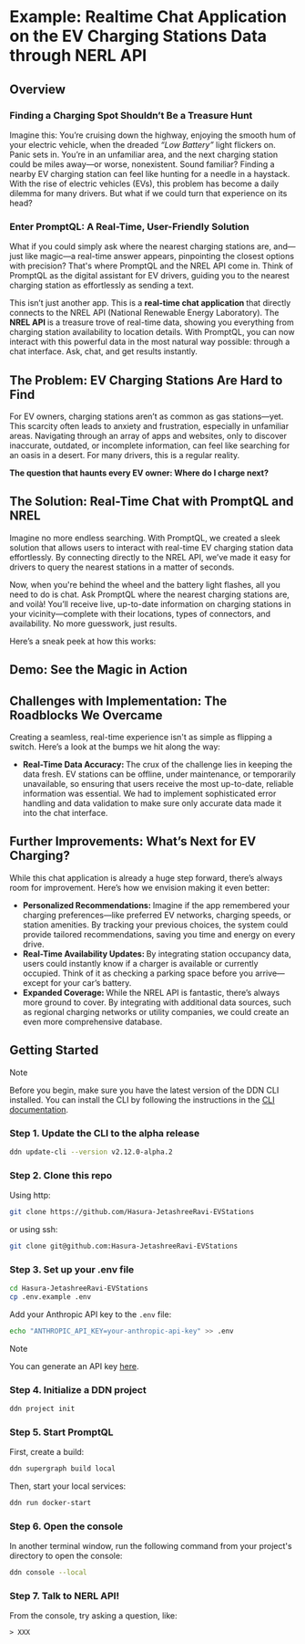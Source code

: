# Example: Realtime Chat Application on the EV Charging Stations Data through NERL API

## Overview

### Finding a Charging Spot Shouldn’t Be a Treasure Hunt

Imagine this: You’re cruising down the highway, enjoying the smooth hum of your electric vehicle, when the dreaded <i> “Low Battery” </i> light flickers on. Panic sets in. You’re in an unfamiliar area, and the next charging station could be miles away—or worse, nonexistent. Sound familiar? Finding a nearby EV charging station can feel like hunting for a needle in a haystack. With the rise of electric vehicles (EVs), this problem has become a daily dilemma for many drivers. But what if we could turn that experience on its head?

### Enter PromptQL: A Real-Time, User-Friendly Solution

What if you could simply ask where the nearest charging stations are, and—just like magic—a real-time answer appears, pinpointing the closest options with precision? That's where PromptQL and the NREL API come in. Think of PromptQL as the digital assistant for EV drivers, guiding you to the nearest charging station as effortlessly as sending a text.

This isn’t just another app. This is a <b> real-time chat application </b> that directly connects to the NREL API (National Renewable Energy Laboratory). The <b> NREL API </b> is a treasure trove of real-time data, showing you everything from charging station availability to location details. With PromptQL, you can now interact with this powerful data in the most natural way possible: through a chat interface. Ask, chat, and get results instantly.

## The Problem: EV Charging Stations Are Hard to Find

For EV owners, charging stations aren’t as common as gas stations—yet. This scarcity often leads to anxiety and frustration, especially in unfamiliar areas. Navigating through an array of apps and websites, only to discover inaccurate, outdated, or incomplete information, can feel like searching for an oasis in a desert. For many drivers, this is a regular reality.

<b> The question that haunts every EV owner: Where do I charge next? </b>

## The Solution: Real-Time Chat with PromptQL and NREL

Imagine no more endless searching. With PromptQL, we created a sleek solution that allows users to interact with real-time EV charging station data effortlessly. By connecting directly to the NREL API, we’ve made it easy for drivers to query the nearest stations in a matter of seconds.

Now, when you're behind the wheel and the battery light flashes, all you need to do is chat. Ask PromptQL where the nearest charging stations are, and voilà! You’ll receive live, up-to-date information on charging stations in your vicinity—complete with their locations, types of connectors, and availability. No more guesswork, just results.

Here’s a sneak peek at how this works:

## Demo: See the Magic in Action

## Challenges with Implementation: The Roadblocks We Overcame

Creating a seamless, real-time experience isn't as simple as flipping a switch. Here’s a look at the bumps we hit along the way:

- <b> Real-Time Data Accuracy: </b> The crux of the challenge lies in keeping the data fresh. EV stations can be offline, under maintenance, or temporarily unavailable, so ensuring that users receive the most up-to-date, reliable information was essential. We had to implement sophisticated error handling and data validation to make sure only accurate data made it into the chat interface.

## Further Improvements: What’s Next for EV Charging?

While this chat application is already a huge step forward, there’s always room for improvement. Here’s how we envision making it even better:

- <b> Personalized Recommendations: </b> Imagine if the app remembered your charging preferences—like preferred EV networks, charging speeds, or station amenities. By tracking your previous choices, the system could provide tailored recommendations, saving you time and energy on every drive.
- <b> Real-Time Availability Updates: </b> By integrating station occupancy data, users could instantly know if a charger is available or currently occupied. Think of it as checking a parking space before you arrive—except for your car’s battery.
- <b> Expanded Coverage: </b> While the NREL API is fantastic, there’s always more ground to cover. By integrating with additional data sources, such as regional charging networks or utility companies, we could create an even more comprehensive database.

## Getting Started

> [!NOTE]
> Before you begin, make sure you have the latest version of the DDN CLI installed. You can install the CLI by
> following the instructions in the [CLI documentation](https://promptql.hasura.io/docs/installation).

### Step 1. Update the CLI to the alpha release

```bash
ddn update-cli --version v2.12.0-alpha.2
```

### Step 2. Clone this repo

Using http:

```bash
git clone https://github.com/Hasura-JetashreeRavi-EVStations
```

or using ssh:

```bash
git clone git@github.com:Hasura-JetashreeRavi-EVStations
```

### Step 3. Set up your .env file

```bash
cd Hasura-JetashreeRavi-EVStations
cp .env.example .env
```

Add your Anthropic API key to the `.env` file:

```bash
echo "ANTHROPIC_API_KEY=your-anthropic-api-key" >> .env
```

> [!NOTE]
> You can generate an API key [here](https://console.anthropic.com/settings/keys).

### Step 4. Initialize a DDN project

```bash
ddn project init
```

### Step 5. Start PromptQL

First, create a build:

```bash
ddn supergraph build local
```

Then, start your local services:

```bash
ddn run docker-start
```

### Step 6. Open the console

In another terminal window, run the following command from your project's directory to open the console:

```bash
ddn console --local
```

### Step 7. Talk to NERL API!

From the console, try asking a question, like:

```plaintext
> XXX
```
